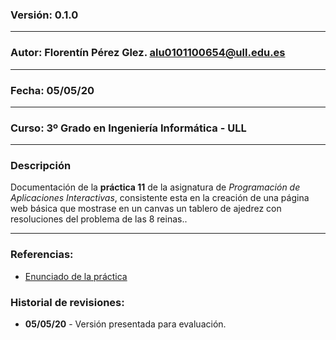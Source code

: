 
### Versión: 0.1.0
---
### Autor: Florentín Pérez Glez. <alu0101100654@ull.edu.es>
---
### Fecha: 05/05/20
---
### Curso: 3º Grado en Ingeniería Informática - ULL
---
### Descripción
Documentación de la **práctica 11** de la asignatura de *Programación de Aplicaciones Interactivas*, consistente esta
en la creación de una página web básica que mostrase en un canvas un tablero de ajedrez con resoluciones del problema de las
8 reinas..

---
### Referencias:
  - [Enunciado de la práctica](https://github.com/fsande/PAI-P11-Chess/blob/master/2019-2020_p10_Chess.md)
  
### Historial de revisiones:
  - **05/05/20** - Versión presentada para evaluación.
